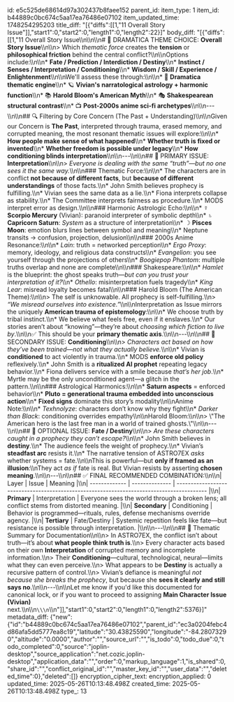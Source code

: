 id: e5c525de68614d97a302437b8faee152
parent_id: 
item_type: 1
item_id: b44889c0bc674c5aa17ea76486e07102
item_updated_time: 1748254295203
title_diff: "[{\"diffs\":[[1,\"11 Overall Story Issue\"]],\"start1\":0,\"start2\":0,\"length1\":0,\"length2\":22}]"
body_diff: "[{\"diffs\":[[1,\"11 Overall Story Issue\\\n\\\n\\\n# 🧠 DRAMATICA THEME CHOICE: **Overall Story Issue**\\\n\\\n> Which *thematic force* creates the **tension** or **philosophical friction** behind the central conflict?\\\n\\\nOptions include:\\\n\\\n* **Fate / Prediction / Interdiction / Destiny**\\\n* **Instinct / Senses / Interpretation / Conditioning**\\\n* **Wisdom / Skill / Experience / Enlightenment**\\\n\\\nWe'll assess these through:\\\n\\\n* 🧠 **Dramatica thematic engine**\\\n* 🪐 **Vivian's narratological astrology + harmonic function**\\\n* 📚 **Harold Bloom's American Myth**\\\n* 🎭 **Shakespearean structural contrast**\\\n* 📺 **Post-2000s anime sci-fi archetypes**\\\n\\\n---\\\n\\\n## 🔍 Filtering by Core Concern (The Past + Understanding)\\\n\\\nGiven our Concern is **The Past**, interpreted through trauma, erased memory, and corrupted meaning, the most resonant thematic issues will explore:\\\n\\\n* **How people make sense of what happened**\\\n* **Whether truth is fixed or invented**\\\n* **Whether freedom is possible under legacy**\\\n* **How conditioning blinds interpretation**\\\n\\\n---\\\n\\\n## 🥇 PRIMARY ISSUE: **Interpretation**\\\n\\\n> *Everyone is dealing with the same “truth”—but no one sees it the same way.*\\\n\\\n### Thematic Force:\\\n\\\n* The characters are in conflict **not because of different facts**, but **because of different understandings** of those facts.\\\n* John Smith believes prophecy is fulfilling.\\\n* Vivian sees the same data as a lie.\\\n* Fiona interprets collapse as stability.\\\n* The Committee interprets fairness as procedure.\\\n* MODS interpret error as design.\\\n\\\n### Harmonic Astrologic Echo:\\\n\\\n* ☿ **Scorpio Mercury** (Vivian): paranoid interpreter of symbolic depth\\\n* ♄ **Capricorn Saturn**: *System* as a structure of interpretation\\\n* ☽ **Pisces Moon**: emotion blurs lines between symbol and meaning\\\n* Neptune transits → confusion, projection, delusion\\\n\\\n### 2000s Anime Resonance:\\\n\\\n* *Lain*: truth = networked perception\\\n* *Ergo Proxy*: memory, ideology, and religious data constructs\\\n* *Evangelion*: you see yourself through the projections of others\\\n* *Boogiepop Phantom*: multiple truths overlap and none are complete\\\n\\\n### Shakespeare:\\\n\\\n* *Hamlet* is the blueprint: the ghost speaks truth—*but can you trust your interpretation of it?*\\\n* *Othello*: misinterpretation fuels tragedy\\\n* *King Lear*: misread loyalty becomes fatal\\\n\\\n### Harold Bloom (The American Theme):\\\n\\\n> The self is unknowable. All prophecy is self-fulfilling.\\\n> *“We misread ourselves into existence.”*\\\n\\\nInterpretation as Issue mirrors the uniquely **American trauma of epistemology**:\\\n\\\n* We choose truth by tribal instinct.\\\n* We believe what feels free, even if it enslaves.\\\n* Our stories aren’t about “knowing”—they’re about *choosing which fiction to live by*.\\\n\\\n✅ This should be your **primary thematic axis**.\\\n\\\n---\\\n\\\n## 🥈 SECONDARY ISSUE: **Conditioning**\\\n\\\n> *Characters act based on how they’ve been trained—not what they actually believe.*\\\n\\\n* Vivian is **conditioned** to act violently in trauma.\\\n* MODS **enforce old policy** reflexively.\\\n* John Smith is a **ritualized AI prophet** repeating legacy behavior.\\\n* Fiona delivers service with a smile because *that’s her job*.\\\n* Myrtle may be the only unconditioned agent—a glitch in the pattern.\\\n\\\n### Astrological Harmonics:\\\n\\\n* **Saturn aspects** = enforced behavior\\\n* **Pluto = generational trauma embedded into unconscious action**\\\n* **Fixed signs** dominate this story’s modality\\\n\\\nAnime Note:\\\n\\\n* *Texhnolyze*: characters don’t know why they fight\\\n* *Darker than Black*: conditioning overrides empathy\\\n\\\nHarold Bloom:\\\n\\\n> \\\"The American hero is the last free man in a world of trained ghosts.\\\"\\\n\\\n---\\\n\\\n## 🥉 OPTIONAL ISSUE: **Fate / Destiny**\\\n\\\n> *Are these characters caught in a prophecy they can’t escape?*\\\n\\\n* John Smith believes in **destiny**.\\\n* The audience feels the weight of prophecy.\\\n* Vivian’s **steadfast arc** resists it.\\\n* The narrative tension of ASTRO7EX *asks* whether systems = fate.\\\n\\\nThis is powerful—but **only if framed as an illusion**:\\\nThey act *as if* fate is real. But Vivian resists by asserting **chosen meaning**.\\\n\\\n---\\\n\\\n## ✅ FINAL RECOMMENDED COMBINATION:\\\n\\\n| Layer         | Issue          | Meaning                                                                                   |\\\n| ------------- | -------------- | ----------------------------------------------------------------------------------------- |\\\n| **Primary**   | Interpretation | Everyone sees the world through a broken lens; all conflict stems from distorted meaning. |\\\n| **Secondary** | Conditioning   | Behavior is programmed—rituals, rules, defense mechanisms override agency.                |\\\n| **Tertiary**  | Fate/Destiny   | Systemic repetition feels like fate—but resistance is possible through interpretation.    |\\\n\\\n---\\\n\\\n## 📌 Thematic Summary for Documentation\\\n\\\n> In ASTRO7EX, the conflict isn’t about truth—it’s about **what people think truth is**.\\\n> Every character acts based on their own **Interpretation** of corrupted memory and incomplete information.\\\n> Their **Conditioning**—cultural, technological, neural—limits what they can even perceive.\\\n> What appears to be **Destiny** is actually a recursive pattern of control.\\\n> Vivian’s defiance is meaningful *not because she breaks the prophecy*, but because she **sees it clearly and still says no**.\\\n\\\n---\\\n\\\nLet me know if you'd like this documented for canonical lock, or if you want to proceed to assigning **Main Character Issue (Vivian)** next.\\\n\\\n```\\\n```\\\n\"]],\"start1\":0,\"start2\":0,\"length1\":0,\"length2\":5376}]"
metadata_diff: {"new":{"id":"b44889c0bc674c5aa17ea76486e07102","parent_id":"ec3a0204febc4d86afa5dd5777ea8c19","latitude":"30.43825590","longitude":"-84.28073290","altitude":"0.0000","author":"","source_url":"","is_todo":0,"todo_due":0,"todo_completed":0,"source":"joplin-desktop","source_application":"net.cozic.joplin-desktop","application_data":"","order":0,"markup_language":1,"is_shared":0,"share_id":"","conflict_original_id":"","master_key_id":"","user_data":"","deleted_time":0},"deleted":[]}
encryption_cipher_text: 
encryption_applied: 0
updated_time: 2025-05-26T10:13:48.498Z
created_time: 2025-05-26T10:13:48.498Z
type_: 13